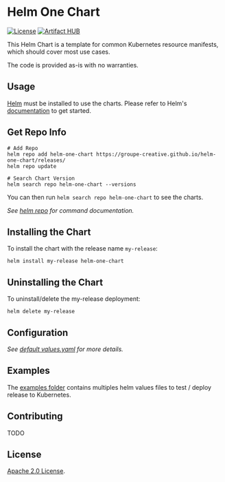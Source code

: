 # Helm One Chart

[![License](https://img.shields.io/badge/License-Apache%202.0-blue.svg)](https://opensource.org/licenses/Apache-2.0)
[![Artifact HUB](https://img.shields.io/endpoint?url=https://artifacthub.io/badge/repository/helm-one-chart)](https://artifacthub.io/packages/search?repo=helm-one-chart)

This Helm Chart is a template for common Kubernetes resource manifests, which should cover most use cases.

The code is provided as-is with no warranties.

## Usage

[Helm](https://helm.sh) must be installed to use the charts.
Please refer to Helm's [documentation](https://helm.sh/docs/) to get started.

## Get Repo Info

```console
# Add Repo
helm repo add helm-one-chart https://groupe-creative.github.io/helm-one-chart/releases/
helm repo update

# Search Chart Version
helm search repo helm-one-chart --versions
```

You can then run `helm search repo helm-one-chart` to see the charts.

_See [helm repo](https://helm.sh/docs/helm/helm_repo/) for command documentation._

## Installing the Chart

To install the chart with the release name `my-release`:

```console
helm install my-release helm-one-chart
```

## Uninstalling the Chart

To uninstall/delete the my-release deployment:

```console
helm delete my-release
```

## Configuration

_See [default values.yaml](https://github.com/groupe-creative/helm-one-chart/blob/main/helm/values.yaml) for more details._

## Examples

The [examples folder](https://github.com/groupe-creative/helm-one-chart/blob/main/examples/) contains multiples helm values files to test / deploy release to Kubernetes.


## Contributing

TODO

## License

<!-- Keep full URL links to repo files because this README syncs from main to gh-pages.  -->
[Apache 2.0 License](https://github.com/groupe-creative/helm-one-chart/blob/main/LICENSE).